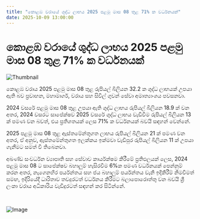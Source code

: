 ```yaml
---
title: "කොළඹ වරායේ ශුද්ධ ලාභය 2025 පළමු මාස 08 තුළ 71% ක වර්ධනයක්"
date: 2025-10-09 13:00:00
---
```


# කොළඹ වරායේ ශුද්ධ ලාභය 2025 පළමු මාස 08 තුළ 71% ක වර්ධනයක්

![Thumbnail](https://helakuru.sgp1.cdn.digitaloceanspaces.com/esana/images/lib/portciticolombo-archived.jpg)

කොළඹ වරාය 2025 පළමු මාස 08 තුළ රුපියල් බිලියන 32.2 ක ශුද්ධ ලාභයක් උපයා ඇති බව ප්‍රවාහන, මහාමාර්ග, වරාය සහ සිවිල් ගුවන් සේවා අමාත්‍යාංශය පවසනවා.

2024 වසරේ පළමු මාස 08 තුළ උපයා ඇති ශුද්ධ ලාභය රුපියල් බිලියන 18.9 ක් වන අතර, 2024 වසරට සාපේක්ෂව 2025 වසරේ ශුද්ධ ලාභය වැඩිවීම රුපියල් බිලියන 13 ක් පමණ වන බවත්, එය ප්‍රතිශතයක් ලෙස 71% ක වර්ධනයක් බවයි සඳහන් වෙන්නේ.

2025 පළමු මාස 08 තුළ ඇස්තමේන්තුගත ලාභය රුපියල් බිලියන 21 ක් පමණ වන අතර, ඒ අනුව, ඇස්තමේන්තුගත ඉලක්කය ඉක්මවා වැඩිපුර රුපියල් බිලියන 11 ක් උපයා ගැනීමට සමත් වී තිබෙනවා.

අඛණ්ඩ සංවර්ධන ව්‍යාපෘති සහ සේවාව කාර්යක්ෂම කිරීමේ ප්‍රතිඵලයක් ලෙස, 2024 පළමු මාස 08 ට සාපේක්ෂව බහාලුම් හැසිරවීම 6%ක පමණ වර්ධනයක් පෙන්නුම් කරන අතර, නැගෙනහිර පර්යන්තය සහ ජය බහාලුම් පර්යන්තය වැනි ඉදිකිරීම් නිමවීමත් සමඟ, ඉදිරියේදී ධාරිතාව තවදුරටත් වර්ධනය කිරීමට බලාපොරොත්තු වන බවයි ශ්‍රී ලංකා වරාය අධිකාරිය වැඩිදුරටත් සඳහන් කර සිටින්නේ.

 

![Image](https://helakuru.sgp1.cdn.digitaloceanspaces.com/esana/images/68e74613f0ea1pdf_page_0.jpeg)

